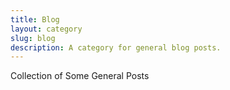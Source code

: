 ```yaml
---
title: Blog
layout: category
slug: blog
description: A category for general blog posts.
---
```


<p>Collection of Some General Posts</p>